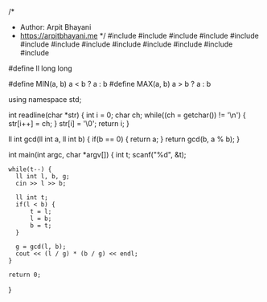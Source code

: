 /*
 *  Author: Arpit Bhayani
 *  https://arpitbhayani.me
 */
#include <cmath>
#include <cstdio>
#include <cstdlib>
#include <climits>
#include <deque>
#include <iostream>
#include <list>
#include <limits>
#include <map>
#include <queue>
#include <set>
#include <stack>
#include <vector>

#define ll long long

#define MIN(a, b) a < b ? a : b
#define MAX(a, b) a > b ? a : b

using namespace std;

int readline(char *str) {
    int i = 0;
    char ch;
    while((ch = getchar()) != '\n') {
        str[i++] = ch;
    }
    str[i] = '\0';
    return i;
}

ll int gcd(ll int a, ll int b) {
  if(b == 0) {
    return a;
  }
  return gcd(b, a % b);
}

int main(int argc, char *argv[]) {
    int t;
    scanf("%d", &t);

    while(t--) {
      ll int l, b, g;
      cin >> l >> b;

      ll int t;
      if(l < b) {
          t = l;
          l = b;
          b = t;
      }

      g = gcd(l, b);
      cout << (l / g) * (b / g) << endl;
    }

    return 0;
}
